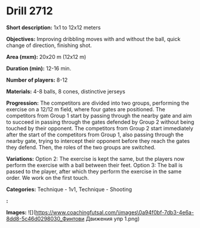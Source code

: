 # Drill 2712

**Short description:**
1x1 to 12x12 meters

**Objectives:**
Improving dribbling moves with and without the ball, quick change of direction, finishing shot.

**Area (mxm):**
20x20 m (12x12 m)

**Duration (min):**
12-16 min.

**Number of players:**
8-12

**Materials:**
4-8 balls, 8 cones, distinctive jerseys

**Progression:**
The competitors are divided into two groups, performing the exercise on a 12/12 m field, where four gates are positioned. The competitors from Group 1 start by passing through the nearby gate and aim to succeed in passing through the gates defended by Group 2 without being touched by their opponent. The competitors from Group 2 start immediately after the start of the competitors from Group 1, also passing through the nearby gate, trying to intercept their opponent before they reach the gates they defend. Then, the roles of the two groups are switched.

**Variations:**
Option 2: The exercise is kept the same, but the players now perform the exercise with a ball between their feet. Option 3: The ball is passed to the player, after which they perform the exercise in the same order. We work on the first touch.

**Categories:**
Technique - 1v1, Technique - Shooting

**:**


**Images:**
![](https://www.coachingfutsal.com/\images\0a94f0bf-7db3-4e6a-8dd8-5c46d0298030_Финтови Движения упр 1.png)


